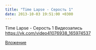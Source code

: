 ```yaml
---
title: "Time Lapse - Серость 1"
date: 2013-10-03 19:51:00 +0300
---
```


Time Lapse - Серость 1
Видеозапись
https://vk.com/video41076938_165974537

[Вложение](https://vk.com/video41076938_165974537)
